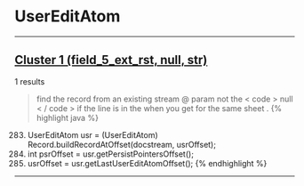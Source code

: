 # UserEditAtom

***

## [Cluster 1 (field_5_ext_rst, null, str)](./1)
1 results
> find the record from an existing stream @ param not the < code > null < / code > if the line is in the when you get for the same sheet . 
{% highlight java %}
283. UserEditAtom usr = (UserEditAtom) Record.buildRecordAtOffset(docstream, usrOffset);
285. int psrOffset = usr.getPersistPointersOffset();
296. usrOffset = usr.getLastUserEditAtomOffset();
{% endhighlight %}

***

